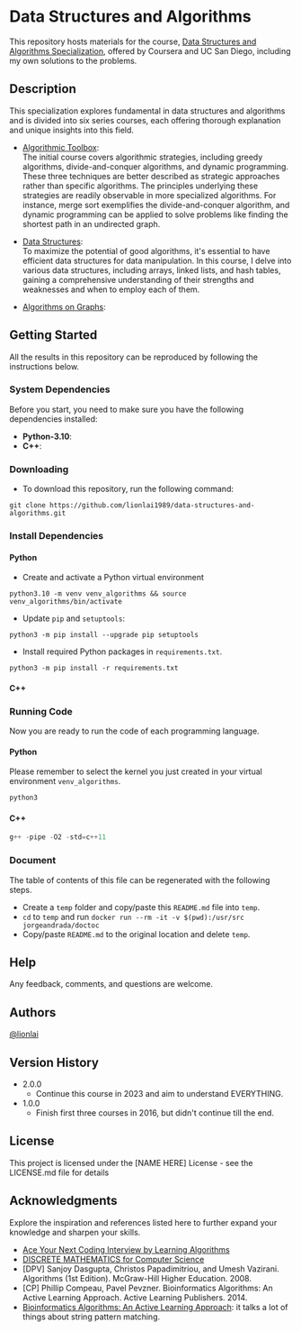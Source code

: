 # Data Structures and Algorithms

This repository hosts materials for the course,
[Data Structures and Algorithms Specialization](https://www.coursera.org/specializations/data-structures-algorithms),
offered by Coursera and UC San Diego, including my own solutions to the problems.

## Description

This specialization explores fundamental in data structures and algorithms and is
divided into six series courses, each offering thorough explanation and unique insights
into this field.

-   [Algorithmic Toolbox](https://github.com/lionlai1989/data-structures-and-algorithms/tree/master/C1-Algorithmic_Toolbox):  
    The initial course covers algorithmic strategies, including greedy algorithms,
    divide-and-conquer algorithms, and dynamic programming. These three techniques are
    better described as strategic approaches rather than specific algorithms. The
    principles underlying these strategies are readily observable in more specialized
    algorithms. For instance, merge sort exemplifies the divide-and-conquer algorithm,
    and dynamic programming can be applied to solve problems like finding the shortest
    path in an undirected graph.

-   [Data Structures](https://github.com/lionlai1989/data-structures-and-algorithms/tree/master/C2-Data_Structures):  
    To maximize the potential of good algorithms, it's essential to have efficient data
    structures for data manipulation. In this course, I delve into various data
    structures, including arrays, linked lists, and hash tables, gaining a comprehensive
    understanding of their strengths and weaknesses and when to employ each of them.

-   [Algorithms on Graphs](https://github.com/lionlai1989/data-structures-and-algorithms/tree/master/C3-Algorithms_on_Graphs):

## Getting Started

All the results in this repository can be reproduced by following the instructions
below.

### System Dependencies

Before you start, you need to make sure you have the following dependencies installed:

-   **Python-3.10**:
-   **C++**:

### Downloading

-   To download this repository, run the following command:

```shell
git clone https://github.com/lionlai1989/data-structures-and-algorithms.git
```

### Install Dependencies

#### Python

-   Create and activate a Python virtual environment

```
python3.10 -m venv venv_algorithms && source venv_algorithms/bin/activate
```

-   Update `pip` and `setuptools`:

```
python3 -m pip install --upgrade pip setuptools
```

-   Install required Python packages in `requirements.txt`.

```
python3 -m pip install -r requirements.txt
```

#### C++

### Running Code

Now you are ready to run the code of each programming language.

#### Python

Please remember to select the kernel you just created in your virtual environment
`venv_algorithms`.

```python
python3
```

#### C++

```cpp
g++ -pipe -O2 -std=c++11
```

### Document

The table of contents of this file can be regenerated with the following steps.

-   Create a `temp` folder and copy/paste this `README.md` file into `temp`.
-   `cd` to `temp` and run `docker run --rm -it -v $(pwd):/usr/src jorgeandrada/doctoc`
-   Copy/paste `README.md` to the original location and delete `temp`.

## Help

Any feedback, comments, and questions are welcome.

## Authors

[@lionlai](https://github.com/lionlai1989)

## Version History

-   2.0.0
    -   Continue this course in 2023 and aim to understand EVERYTHING.
-   1.0.0
    -   Finish first three courses in 2016, but didn't continue till the end.

## License

This project is licensed under the [NAME HERE] License - see the LICENSE.md file for
details

## Acknowledgments

Explore the inspiration and references listed here to further expand your knowledge and
sharpen your skills.

-   [Ace Your Next Coding Interview by Learning Algorithms](https://stepik.org/course/102772/promo?utm_source=bookwebpage&utm_medium=intro)
-   [DISCRETE MATHEMATICS for Computer Science](http://discrete-math.tilda.ws/?utm_source=coursera&utm_medium=reading&utm_campaign=toolbox)
-   [DPV] Sanjoy Dasgupta, Christos Papadimitriou, and Umesh Vazirani. Algorithms (1st
    Edition). McGraw-Hill Higher Education. 2008.
-   [CP] Phillip Compeau, Pavel Pevzner. Bioinformatics Algorithms: An Active Learning
    Approach. Active Learning Publishers. 2014.
-   [Bioinformatics Algorithms: An Active Learning Approach](): it talks a lot of things
    about string pattern matching.
